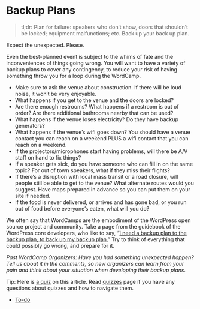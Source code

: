 # Backup Plans

> tl;dr: Plan for failure: speakers who don’t show, doors that shouldn’t be locked; equipment malfunctions; etc. Back up your back up plan.

Expect the unexpected. Please.

Even the best-planned event is subject to the whims of fate and the inconveniences of things going wrong. You will want to have a variety of backup plans to cover any contingency, to reduce your risk of having something throw you for a loop during the WordCamp.

*   Make sure to ask the venue about construction. If there will be loud noise, it won’t be very enjoyable.
*   What happens if you get to the venue and the doors are locked?
*   Are there enough restrooms? What happens if a restroom is out of order? Are there additional bathrooms nearby that can be used?
*   What happens if the venue loses electricity? Do they have backup generators?
*   What happens if the venue’s wifi goes down? You should have a venue contact you can reach on a weekend PLUS a wifi contact that you can reach on a weekend.
*   If the projectors/microphones start having problems, will there be A/V staff on hand to fix things?
*   If a speaker gets sick, do you have someone who can fill in on the same topic? For out of town speakers, what if they miss their flights?
*   If there’s a disruption with local mass transit or a road closure, will people still be able to get to the venue? What alternate routes would you suggest. Have maps prepared in advance so you can put them on your site if needed.
*   If the food is never delivered, or arrives and has gone bad, or you run out of food before everyone’s eaten, what will you do?

We often say that WordCamps are the embodiment of the WordPress open source project and community. Take a page from the guidebook of the WordPress core developers, who like to say, “[I need a backup plan to the backup plan, to back up my backup plan.](http://www.youtube.com/watch?v=vsUdMsistpM)” Try to think of everything that could possibly go wrong, and prepare for it.

*Past WordCamp Organizers: Have you had something unexpected happen? Tell us about it in the comments, so new organizers can learn from your pain and think about your situation when developing their backup plans.*

Tip: Here is [a quiz](https://community-self-training.mystagingwebsite.com/quiz/backup-plans-2/) on this article. Read [quizzes](https://make.wordpress.org/community/handbook/wordcamp-organizer/quizzes/) page if you have any questions about quizzes and how to navigate them.

*   [To-do](# "To-do")